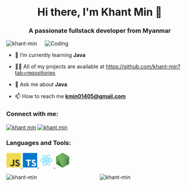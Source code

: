 <h1 align="center">Hi there, I'm Khant Min 👋</h1>
<h3 align="center">A passionate fullstack developer from Myanmar</h3>
<img align="right" alt="Coding" width="400" src="https://www.careerguide.com/career/wp-content/uploads/2020/03/full-stack-development.gif"/>

<p align="left"> <img src="https://komarev.com/ghpvc/?username=khant-min&label=Profile%20views&color=0e75b6&style=flat" alt="khant-min" /> </p>

- 🌱 I’m currently learning **Java**

- 👨‍💻 All of my projects are available at https://github.com/khant-min?tab=repositories

- 💬 Ask me about **Java**

- 📫 How to reach me **kmin01405@gmail.com**

<h3 align="left">Connect with me:</h3>

<p align="left">
<a href="https://www.facebook.com/profile.php?id=100056090291385&mibextid=ZbWKwL" target="blank">
  <img align="center" src="https://raw.githubusercontent.com/rahuldkjain/github-profile-readme-generator/master/src/images/icons/Social/facebook.svg" alt="khant min" height="30" width="40" /></a>
  
<a href="mailto:kmin01405@gmail.com">
  <img align="center" src="https://upload.wikimedia.org/wikipedia/commons/7/7e/Gmail_icon_%282020%29.svg" alt="khant min" height="30" width="40"/>  
</a>
</p>

<h3 align="left">Languages and Tools:</h3>

<p>
  <a href="https://developer.mozilla.org/en-US/docs/Web/JavaScript" target="_blank" rel="noreferrer"> 
    <img src="https://raw.githubusercontent.com/devicons/devicon/master/icons/javascript/javascript-original.svg" alt="javascript" width="40" height="40"/> 
   </a>

  <a href="https://www.typescriptlang.org/" target="_blank" rel="noreferrer"> 
    <img src="https://raw.githubusercontent.com/devicons/devicon/master/icons/typescript/typescript-original.svg" alt="typescript" width="40" height="40"/> 
  </a>

  <a href="https://reactjs.org/" target="_blank" rel="noreferrer"> 
    <img src="https://raw.githubusercontent.com/github/explore/80688e429a7d4ef2fca1e82350fe8e3517d3494d/topics/react/react.png" alt="react" width="40" height="40"/> 
  </a>

  <a href="https://nodejs.org" target="_blank" rel="noreferrer"> 
    <img src="https://raw.githubusercontent.com/github/explore/80688e429a7d4ef2fca1e82350fe8e3517d3494d/topics/nodejs/nodejs.png" alt="nodejs" width="40" height="40"/> 
  </a> 
</p>

<p>
  <img align="left" width="50%" src="https://github-readme-stats.vercel.app/api?username=khant-min&show_icons=true&theme=cobalt" alt="khant-min" />
</p>

<p>
  <img align="left" width="40%" src="https://github-readme-stats.vercel.app/api/top-langs?username=khant-min&show_icons=true&locale=en&layout=compact" alt="khant-min" />
</p>

